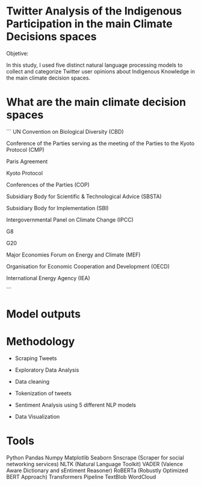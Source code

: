 # Twitter Analysis of the Indigenous Participation in the main Climate Decisions spaces

Objetive: 

In this study, I used five distinct natural language processing models to collect and categorize Twitter user opinions about Indigenous Knowledge in the main climate decision spaces.

# What are the main climate decision spaces

´´´
UN Convention on Biological Diversity (CBD) 

Conference of the Parties serving as the meeting of the Parties to the Kyoto Protocol (CMP)

Paris Agreement

Kyoto Protocol

Conferences of the Parties (COP)

Subsidiary Body for Scientific & Technological Advice (SBSTA)

Subsidiary Body for Implementation (SBI)

Intergovernmental Panel on Climate Change (IPCC)

G8 

G20

Major Economies Forum on Energy and Climate (MEF)

Organisation for Economic Cooperation and Development (OECD)

International Energy Agency (IEA)

´´´


# Model outputs








# Methodology
- Scraping Tweets

- Exploratory Data Analysis

- Data cleaning

- Tokenization of tweets

- Sentiment Analysis using 5 different NLP models

- Data Visualization


# Tools

Python
Pandas
Numpy
Matplotlib
Seaborn
Snscrape (Scraper for social networking services)
NLTK (Natural Language Toolkit)
VADER (Valence Aware Dictionary and sEntiment Reasoner)
RoBERTa (Robustly Optimized BERT Approach)
Transformers Pipeline
TextBlob
WordCloud
